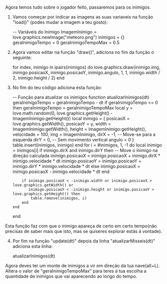 
Agora temos tudo sobre o jogador feito, passaremos para os inimigos.

1. Vamos começar por indicar as imagens as suas variaveis na função "load()" (podes mudar a imagem a teu gosto):

    -- Variáveis do Inimigo
    ImagemInimigo = love.graphics.newImage("meteoro.png")
    inimigos = {}
    geraInimigoTempo = 0
    geraInimigoTempoMax = 0.5

2. Agora vamos editar na função "draw()", adiciona no fim da função o seguinte:

   for index, inimigo in ipairs(inimigos) do
      love.graphics.draw(inimigo.img, inimigo.posicaoX, inimigo.posicaoY, inimigo.angulo, 1, 1, inimigo.width / 2, inimigo.height / 2)
    end

3. No fim do teu código adiciona esta função:

   -- Função para atualizar os inimigos
   function atualizarInimigos(dt)
       geraInimigoTempo = geraInimigoTempo - dt
       if geraInimigoTempo <= 0 then
           geraInimigoTempo = geraInimigoTempoMax
           local y = love.math.random(0, love.graphics.getHeight() - ImagemInimigo:getHeight())
           local inimigo = {
               posicaoX = love.graphics.getWidth(),
               posicaoY = y,
               width = ImagemInimigo:getWidth(),
               height = ImagemInimigo:getHeight(),
               velocidade = 100,
               img = ImagemInimigo,
               dirX = -1, -- Move-se para a esquerda
               dirY = 0,  -- Sem movimento vertical
               angulo = 0
           }
           table.insert(inimigos, inimigo)
       end
       for i = #inimigos, 1, -1 do
           local inimigo = inimigos[i]
           if inimigo.dirX and inimigo.dirY then
               -- Move o inimigo na direção calculada
               inimigo.posicaoX = inimigo.posicaoX + inimigo.dirX * inimigo.velocidade * dt
               inimigo.posicaoY = inimigo.posicaoY + inimigo.dirY * inimigo.velocidade * dt
           else
               inimigo.posicaoX = inimigo.posicaoX - inimigo.velocidade * dt
           end

           if inimigo.posicaoX < -inimigo.width or inimigo.posicaoX > love.graphics.getWidth() or
              inimigo.posicaoY < -inimigo.height or inimigo.posicaoY > love.graphics.getHeight() then
               table.remove(inimigos, i)
           end
       end
   end

Esta função faz com que o inimigo apareça de certo em certo tempo(não precisas de saber mais que isto, mas se quiseres explorar estás à vontade).

4. Por fim na função "update(dt)" depois da linha "atualizarMisseis(dt)" adiciona esta linha:

    atualizarInimigos(dt) 

Agora deves ter um monte de inimigos a vir em direção da tua nave(alt+L). Altera o valor de "geraInimigoTempoMax" para teres à tua escolha a quantidade de inimigos que vai aparecendo ao longo do tempo.

    
